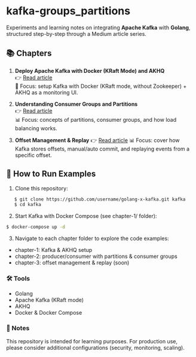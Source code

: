 # kafka-groups_partitions

Experiments and learning notes on integrating **Apache Kafka** with **Golang**, structured step-by-step through a Medium article series.

## 📚 Chapters

1. **Deploy Apache Kafka with Docker (KRaft Mode) and AKHQ**  
   👉 [Read article](https://andriantriputra.medium.com/golang-x-kafka-1-how-to-deploy-apache-kafka-with-docker-kraft-mode-and-akhq-a103e43890c3)  
   🐳 Focus: setup Kafka with Docker (KRaft mode, without Zookeeper) + AKHQ as a monitoring UI.  

2. **Understanding Consumer Groups and Partitions**  
   👉 [Read article](https://andriantriputra.medium.com/golang-x-kafka-2-understanding-consumer-groups-and-partitions-8013bef73e2e)  
   📊 Focus: concepts of partitions, consumer groups, and how load balancing works.  

3. **Offset Management & Replay** 
   👉 [Read article](https://andriantriputra.medium.com/golang-x-kafka-3-offset-management-replay-145e5b57aad9)
   📊 Focus: cover how Kafka stores offsets, manual/auto commit, and replaying events from a specific offset.  

## 🚀 How to Run Examples

1. Clone this repository:
```bash
   $ git clone https://github.com/username/golang-x-kafka.git kafka
   $ cd kafka
```

2. Start Kafka with Docker Compose (see chapter-1/ folder):
```bash
$ docker-compose up -d
```

3. Navigate to each chapter folder to explore the code examples:
- chapter-1: Kafka & AKHQ setup
- chapter-2: producer/consumer with partitions & consumer groups
- chapter-3: offset management & replay (soon)


### 🛠 Tools
- Golang
- Apache Kafka (KRaft mode)
- AKHQ
- Docker & Docker Compose


### 📌 Notes
This repository is intended for learning purposes.
For production use, please consider additional configurations (security, monitoring, scaling).
